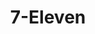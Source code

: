 ---
title: "7-Eleven"
url: /saint-petersburg/7-eleven-jefferson-circle-southeast/
shop: Lebensmittel
---